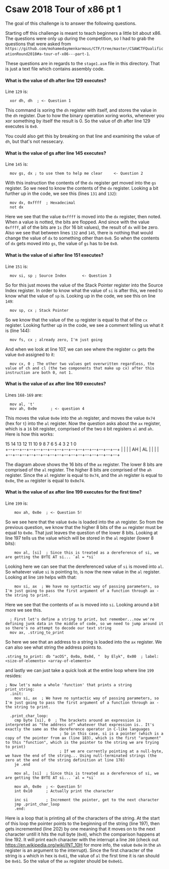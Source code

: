 # Csaw 2018 Tour of x86 pt 1

The goal of this challenge is to answer the following questions.

Starting off this challenge is meant to teach beginners a little bit about x86. The questions were only up during the competition, so I had to grab the questions that were asked from `https://github.com/mohamedaymenkarmous/CTF/tree/master/CSAWCTFQualificationRound2018#a-tour-of-x86---part-1`.

These questions are in regards to the `stage1.asm` file in this directory. That is just a text file which contains assembly code.

#### What is the value of dh after line 129 executes?

Line `129` is:
```
  xor dh, dh  ; <- Question 1
```

This command is xoring the `dh` register with itself, and stores the value in the `dh` register. Due to how the binary operation xoring works, whenever you xor something by itself the result is 0. So the value of dh after line 129 executes is `0x0`.

You could also get this by breaking on that line and examining the value of `dh`, but that's not nessecary.

#### What is the value of gs after line 145 executes?

Line `145` is:
```
  mov gs, dx ; to use them to help me clear     <- Question 2
```

With this instruction the contents of the `dx` register get moved into the `gs` register. So we need to know the contents of the `dx` register. Looking a bit further up in the code, we see this (lines `131` and `132`):

```
  mov dx, 0xffff  ; Hexadecimal
  not dx
```

Here we see that the value `0xffff` is moved into the `dx` register, then noted. When a value is notted, the bits are flopped. And since with the value `0xffff`, all of the bits are `1s` (for 16 bit values), the result of `dx` will be zero. Also we see that between lines `132` and `145`, there is nothing that would change the value of `dx` to something other than `0x0`. So when the contents of `dx` gets moved into `gs`, the value of `gs` has to be `0x0`.

#### What is the value of si after line 151 executes?

Line `151` is:
```
  mov si, sp ; Source Index       <- Question 3
```

So for this just moves the value of the Stack Pointer register into the Source Index register. In order to know what the value of `si` is after this, we need to know what the value of `sp` is. Looking up in the code, we see this on line `149`:

```
  mov sp, cx ; Stack Pointer
```

So we know that the value of the `sp` register is equal to that of the `cx` register. Looking further up in the code, we see a comment telling us what it is (line 144):

```
  mov fs, cx ; already zero, I'm just going
```

And when we look at line 107, we can see where the register `cx` gets the value `0x0` assigned to it:

```
  mov cx, 0 ; The other two values get overwritten regardless, the value of ch and cl (the two components that make up cx) after this instruction are both 0, not 1.
```


#### What is the value of ax after line 169 executes?

Lines `168-169` are:
```
  mov al, 't'
  mov ah, 0x0e      ; <- question 4
```

This moves the value `0x0e` into the `ah` register, and moves the value `0x74` (hex for `t`) into the `al` register. Now the question asks about the `ax` register, which is a `16` bit register, comprised of the two `8` bit registers `al` and `ah`. Here is how this works:

 15 14 13 12 11 10 9  8  7  6  5  4  3  2  1  0                  
+--+--+--+--+--+--+--+--+--+--+--+--+--+--+--+--+
|                         |                        |
|           AH          |            AL            |
|                       |                       |
+--+--+--+--+--+--+--+--+--+--+--+--+--+--+--+--+

The diagram above shows the 16 bits of the `ax` register. The lower 8 bits are comprised of the `al` register. The higher 8 bits are comprised of the `ah` register. Since the `al` register is equal to `0x74`, and the `ah` register is equal to `0x0e`, the `ax` register is equal to `0x0e74`.

#### What is the value of ax after line 199 executes for the first time?

Line `199` is:
```
    mov ah, 0x0e  ; <- Question 5!
```

So we see here that the value `0x0e` is loaded into the `ah` register. So from the previous question, we know that the higher 8 bits of the `ax` register must be equal to `0x0e`. That just leaves the question of the lower 8 bits. Looking at line 197 tells us the value which will be stored in the `al` register (lower 8 bits):

```
    mov al, [si]  ; Since this is treated as a dereference of si, we are getting the BYTE AT si... `al = *si`
```

Looking here we can see that the dereferenced value of `si` is moved into `al`. So whatever value `si` is pointing to, is now the new value in the `al` register. Looking at line `189` helps with that:

```
    mov si, ax  ; We have no syntactic way of passing parameters, so I'm just going to pass the first argument of a function through ax - the string to print.
```

Here we see that the contents of `ax` is moved into `si`. Looking around a bit more we see this.

```
  ; First let's define a string to print, but remember...now we're defining junk data in the middle of code, so we need to jump around it so there's no attempt to decode our text string
  mov ax, .string_to_print
```

So here we see that an address to a string is loaded into the `ax` register. We can also see what string the address points to.

```
.string_to_print: db "acOS", 0x0a, 0x0d, "  by Elyk", 0x00  ; label: <size-of-elements> <array-of-elements>
```

and lastly we can just take a quick look at the entire loop where line `199` resides:

```
; Now let's make a whole 'function' that prints a string
print_string:
  .init:
    mov si, ax  ; We have no syntactic way of passing parameters, so I'm just going to pass the first argument of a function through ax - the string to print.

  .print_char_loop:
    cmp byte [si], 0  ; The brackets around an expression is interpreted as "the address of" whatever that expression is.. It's exactly the same as the dereference operator in C-like languages
                        ; So in this case, si is a pointer (which is a copy of the pointer from ax (line 183), which is the first "argument" to this "function", which is the pointer to the string we are trying to print)
                        ; If we are currently pointing at a null-byte, we have the end of the string... Using null-terminated strings (the zero at the end of the string definition at line 178)
    je .end
   
    mov al, [si]  ; Since this is treated as a dereference of si, we are getting the BYTE AT si... `al = *si`

    mov ah, 0x0e  ; <- Question 5!
    int 0x10      ; Actually print the character
 
    inc si        ; Increment the pointer, get to the next character
    jmp .print_char_loop
    .end:
```

Here is a loop that is printing all of the characters of the string. At the start of this loop the pointer points to the beginning of the string (line 197), then gets incremented (line 202) by one meaning that it moves on to the next character untill it hits the null byte (`0x0`), which the comparison happens at line 192. It will print each character with the interrupt a line `200` (check out https://en.wikipedia.org/wiki/INT_10H for more info, the value `0x0e` in the `ah` register is an argument to the interrupt). Since the first character of the string is `a` which in hex is `0x61`, the value of `al` the first time it is ran should be `0x61`. So the value of the `ax` register should be `0x0e61`.
